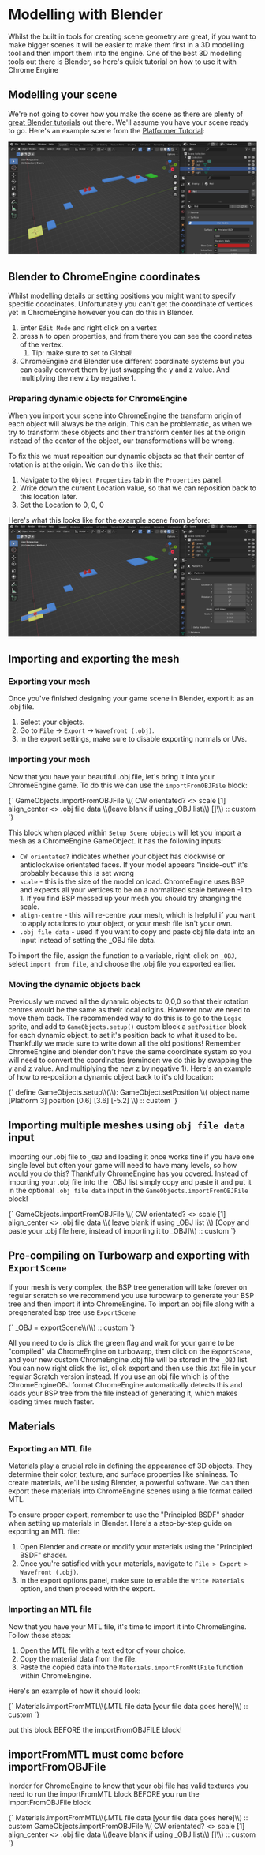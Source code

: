 # Modelling with Blender

Whilst the built in tools for creating scene geometry are great, if you want to make bigger scenes it will be easier to make them first in a 3D modelling tool and then import them into the engine. One of the best 3D modelling tools out there is Blender, so here's quick tutorial on how to use it with Chrome Engine

## Modelling your scene

We're not going to cover how you make the scene as there are plenty of [great Blender tutorials](https://www.youtube.com/watch?v=nIoXOplUvAw) out there. We'll assume you have your scene ready to go. Here's an example scene from the [Platformer Tutorial](/docs/tutorials/Platformer%20Tutorial/Intro):

![Blender Screenshot of spikes and enemy](media/spikes-and-enemy.png "Spikes and Enemies")

## Blender to ChromeEngine coordinates
Whilst modelling details or setting positions you might want to specify specific coordinates. Unfortunately you can't get the coordinate of vertices yet in ChromeEngine however you can do this in Blender.

1. Enter `Edit Mode` and right click on a vertex
2. press `N` to open properties, and from there you can see the coordinates of the vertex.
    1. Tip: make sure to set to Global!
3. ChromeEngine and Blender use different coordinate systems but you can easily convert them by just swapping the y and z value. And multiplying the new z by negative 1.

###  Preparing dynamic objects for ChromeEngine

When you import your scene into ChromeEngine the transform origin of each object will always be the origin. This can be problematic, as when we try to transform these objects and their transform center lies at the origin instead of the center of the object, our transformations will be wrong.

To fix this we must reposition our dynamic objects so that their center of rotation is at the origin. We can do this like this:
1. Navigate to the `Object Properties` tab in the `Properties` panel.
2. Write down the current Location value, so that we can reposition back to this location later.
2. Set the Location to 0, 0, 0

Here's what this looks like for the example scene from before:
![Blender Screenshot of transform origin](media/set-transform-origin.png "Set transform Origin")

## Importing and exporting the mesh

### Exporting your mesh

Once you've finished designing your game scene in Blender, export it as an .obj file.

1. Select your objects.
2. Go to `File` -> `Export` -> `Wavefront (.obj)`.
3. In the export settings, make sure to disable exporting normals or UVs. 

### Importing your mesh

Now that you have your beautiful .obj file, let's bring it into your ChromeEngine game. To do this we can use the `importFromOBJFile` block:

<ScratchBlocks>
{`
GameObjects.importFromOBJFile \\( CW orientated? <> scale [1] align_center <> .obj file data \\(leave blank if using _OBJ list\\) []\\) :: custom
`}
</ScratchBlocks>

This block when placed within `Setup Scene objects` will let you import a mesh as a ChromeEngine GameObject. It has the following inputs:
- `CW orientated?` indicates whether your object has clockwise or anticlockwise orientated faces. If your model appears "inside-out" it's probably because this is set wrong
- `scale` - this is the size of the model on load. ChromeEngine uses BSP and expects all your vertices to be on a normalized scale between -1 to 1. If you find BSP messed up your mesh you should try changing the scale.
- `align-centre` - this will re-centre your mesh, which is helpful if you want to apply rotations to your object, or your mesh file isn't your own.
- `.obj file data` - used if you want to copy and paste obj file data into an input instead of setting the _OBJ file data.

To import the file, assign the function to a variable, right-click on `_OBJ`, select `import from file`, and choose the .obj file you exported earlier.

### Moving the dynamic objects back

Previously we moved all the dynamic objects to 0,0,0 so that their rotation centres would be the same as their local origins. However now we need to move them back. The recommended way to do this is to go to the `Logic` sprite, and add to `GameObjects.setup()` custom block a `setPosition` block for each dynamic object, to set it's position back to what it used to be. Thankfully we made sure to write down all the old positions! Remember ChromeEngine and blender don't have the same coordinate system so you will need to convert the coordinates (reminder: we do this by swapping the y and z value. And multiplying the new z by negative 1). Here's an example of how to re-position a dynamic object back to it's old location:

<ScratchBlocks>
{`
define GameObjects.setup\\(\\):
    GameObject.setPosition \\( object name [Platform 3] position  [0.6] [3.6] [-5.2] \\) :: custom
`}
</ScratchBlocks>


## Importing multiple meshes using `obj file data` input

Importing our .obj file to `_OBJ` and loading it once works fine if you have one single level but often your game will need to have many levels, so how would you do this? Thankfully ChromeEngine has you covered. Instead of importing your .obj file into the _OBJ list simply copy and paste it and put it in the optional `.obj file data` input in the `GameObjects.importFromOBJFile` block!

<ScratchBlocks>
{`
GameObjects.importFromOBJFile \\( CW orientated? <> scale [1] align_center <> .obj file data \\( leave blank if using _OBJ list \\) [Copy and paste your .obj file here, instead of importing it to _OBJ]\\) :: custom
`}
</ScratchBlocks>

## Pre-compiling on Turbowarp and exporting with `ExportScene`

If your mesh is very complex, the BSP tree generation will take forever on regular scratch so we recommend you use turbowarp to generate your BSP tree and then import it into ChromeEngine. To import an obj file along with a pregenerated bsp tree use `ExportScene`

<ScratchBlocks>
{`
_OBJ = exportScene\\(\\) :: custom
`}
</ScratchBlocks>

All you need to do is click the green flag and wait for your game to be "compiled" via ChromeEngine on turbowarp, then click on the `ExportScene`, and your new custom ChromeEngine .obj file will be stored in the `_OBJ` list. You can now right click the list, click export and then use this .txt file in your regular Scratch version instead. If you use an obj file which is of the ChromeEngineOBJ format ChromeEngine automatically detects this and loads your BSP tree from the file instead of generating it, which makes loading times much faster.

## Materials

### Exporting an MTL file

Materials play a crucial role in defining the appearance of 3D objects. They determine their color, texture, and surface properties like shininess. To create materials, we'll be using Blender, a powerful software. We can then export these materials into ChromeEngine scenes using a file format called MTL.

To ensure proper export, remember to use the "Principled BSDF" shader when setting up materials in Blender. Here's a step-by-step guide on exporting an MTL file:

1. Open Blender and create or modify your materials using the "Principled BSDF" shader.
2. Once you're satisfied with your materials, navigate to `File > Export > Wavefront (.obj)`.
3. In the export options panel, make sure to enable the `Write Materials` option, and then proceed with the export.

### Importing an MTL file

Now that you have your MTL file, it's time to import it into ChromeEngine. Follow these steps:

1. Open the MTL file with a text editor of your choice.
2. Copy the material data from the file.
3. Paste the copied data into the `Materials.importFromMtlFile` function within ChromeEngine.

Here's an example of how it should look:

<ScratchBlocks>
{`
Materials.importFromMTL\\(.MTL file data [your file data goes here]\\) :: custom
`}
</ScratchBlocks>

put this block BEFORE the importFromOBJFILE block!

## importFromMTL must come before importFromOBJFile

Inorder for ChromeEngine to know that your obj file has valid textures you need to run the importFromMTL block BEFORE you run the importFromOBJFile block

<ScratchBlocks>
{`
Materials.importFromMTL\\(.MTL file data [your file data goes here]\\) :: custom
GameObjects.importFromOBJFile \\( CW orientated? <> scale [1] align_center <> .obj file data \\(leave blank if using _OBJ list\\) []\\) :: custom
`}
</ScratchBlocks>